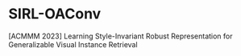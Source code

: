 # SIRL-OAConv
[ACMMM 2023] Learning Style-Invariant Robust Representation for Generalizable Visual Instance Retrieval
